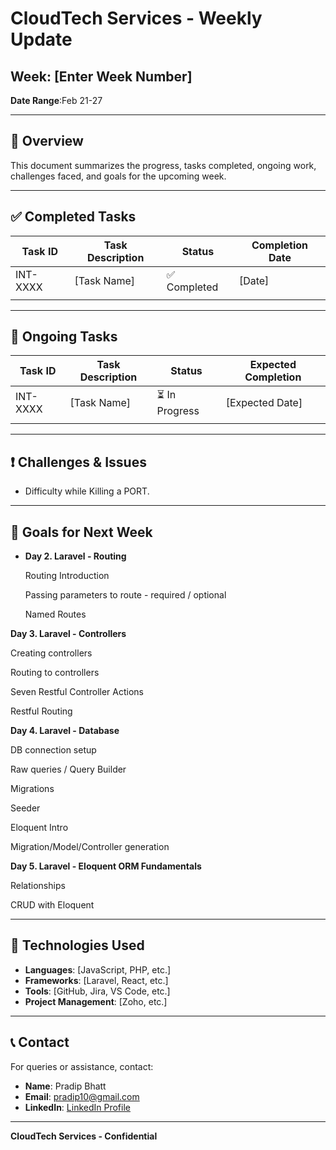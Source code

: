 # CloudTech Services - Weekly Update

## Week: [Enter Week Number]

**Date Range**:Feb 21-27

---

## 📌 Overview

This document summarizes the progress, tasks completed, ongoing work, challenges faced, and goals for the upcoming week.

---

## ✅ Completed Tasks

| Task ID  | Task Description | Status       | Completion Date |
| -------- | ---------------- | ------------ | --------------- |
| INT-XXXX | [Task Name]      | ✅ Completed | [Date]          |
|          |                  |              |                 |

---

## 🚧 Ongoing Tasks

| Task ID  | Task Description | Status         | Expected Completion |
| -------- | ---------------- | -------------- | ------------------- |
| INT-XXXX | [Task Name]      | ⏳ In Progress | [Expected Date]     |
|          |                  |                |                     |

---

## ❗ Challenges & Issues

- Difficulty while Killing a PORT.

---

## 🎯 Goals for Next Week

- **Day 2. Laravel - Routing**

  Routing Introduction

  Passing parameters to route - required / optional

  Named Routes

**Day 3. Laravel - Controllers**

  Creating controllers

  Routing to controllers

  Seven Restful Controller Actions

  Restful Routing

**Day 4. Laravel - Database**

  DB connection setup

  Raw queries / Query Builder

  Migrations

  Seeder

  Eloquent Intro

  Migration/Model/Controller generation

**Day 5. Laravel - Eloquent ORM   Fundamentals**

  Relationships

  CRUD with Eloquent

---

## 🔧 Technologies Used

- **Languages**: [JavaScript, PHP, etc.]
- **Frameworks**: [Laravel, React, etc.]
- **Tools**: [GitHub, Jira, VS Code, etc.]
- **Project Management**: [Zoho, etc.]

---

## 📞 Contact

For queries or assistance, contact:

- **Name**: Pradip Bhatt
- **Email**: [pradip10@gmail.com](mailto:pradip10@gmail.com)
- **LinkedIn**: [LinkedIn Profile](https://www.linkedin.com/in/pradipbhatt1326/)

---

**CloudTech Services - Confidential**
